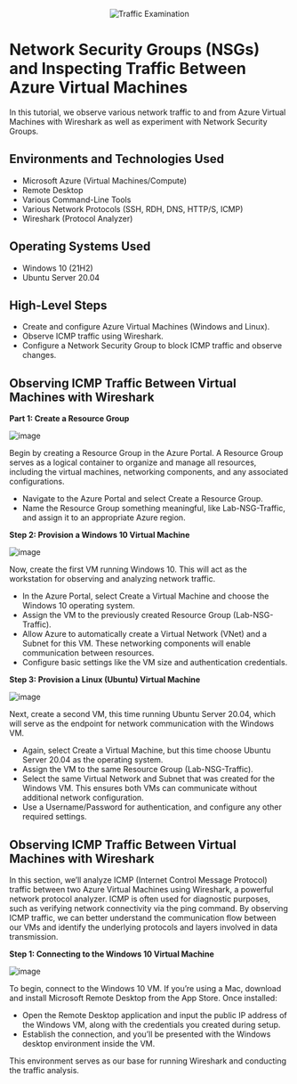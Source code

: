 <p align="center">
<img src="https://i.imgur.com/Ua7udoS.png" alt="Traffic Examination"/>
</p>

<h1>Network Security Groups (NSGs) and Inspecting Traffic Between Azure Virtual Machines</h1>
In this tutorial, we observe various network traffic to and from Azure Virtual Machines with Wireshark as well as experiment with Network Security Groups. <br />

<h2>Environments and Technologies Used</h2>

- Microsoft Azure (Virtual Machines/Compute)
- Remote Desktop
- Various Command-Line Tools
- Various Network Protocols (SSH, RDH, DNS, HTTP/S, ICMP)
- Wireshark (Protocol Analyzer)

<h2>Operating Systems Used </h2>

- Windows 10 (21H2)
- Ubuntu Server 20.04

<h2>High-Level Steps</h2>

- Create and configure Azure Virtual Machines (Windows and Linux).
- Observe ICMP traffic using Wireshark.
- Configure a Network Security Group to block ICMP traffic and observe changes.

<h2>Observing ICMP Traffic Between Virtual Machines with Wireshark</h2>

<b><p>Part 1: Create a Resource Group</p></b>

![image](https://github.com/user-attachments/assets/8746ede1-920f-4fd7-98e4-b73b833da12e)

<p>
Begin by creating a Resource Group in the Azure Portal. A Resource Group serves as a logical container to organize and manage all resources, including the virtual machines, networking components, and any associated configurations.
</p>

- Navigate to the Azure Portal and select Create a Resource Group.
- Name the Resource Group something meaningful, like Lab-NSG-Traffic, and assign it to an appropriate Azure region.

<b><p>Step 2: Provision a Windows 10 Virtual Machine</b></p>

![image](https://github.com/user-attachments/assets/6266eac8-ca08-466d-bf0c-fd731c79daf2)

<p>
Now, create the first VM running Windows 10. This will act as the workstation for observing and analyzing network traffic.
</p>

- In the Azure Portal, select Create a Virtual Machine and choose the Windows 10 operating system.
- Assign the VM to the previously created Resource Group (Lab-NSG-Traffic).
- Allow Azure to automatically create a Virtual Network (VNet) and a Subnet for this VM. These networking components will enable communication between resources.
- Configure basic settings like the VM size and authentication credentials.


<b><p>Step 3: Provision a Linux (Ubuntu) Virtual Machine</p></b>

![image](https://github.com/user-attachments/assets/28bc3c5f-8a82-4486-800d-64b74a8fa125)

<p>
Next, create a second VM, this time running Ubuntu Server 20.04, which will serve as the endpoint for network communication with the Windows VM.
</p>

- Again, select Create a Virtual Machine, but this time choose Ubuntu Server 20.04 as the operating system.
- Assign the VM to the same Resource Group (Lab-NSG-Traffic).
- Select the same Virtual Network and Subnet that was created for the Windows VM. This ensures both VMs can communicate without additional network configuration.
- Use a Username/Password for authentication, and configure any other required settings.

<h2>Observing ICMP Traffic Between Virtual Machines with Wireshark</h2>

<p>In this section, we’ll analyze ICMP (Internet Control Message Protocol) traffic between two Azure Virtual Machines using Wireshark, a powerful network protocol analyzer. 
ICMP is often used for diagnostic purposes, such as verifying network connectivity via the ping command. By observing ICMP traffic, we can better understand the communication flow between our VMs and identify the underlying protocols and layers involved in data transmission.</p>

<b><p>Step 1: Connecting to the Windows 10 Virtual Machine</b></p>

![image](https://github.com/user-attachments/assets/f47d115f-a1de-48d0-99e2-b69ee4547fd4)

<p>To begin, connect to the Windows 10 VM. If you’re using a Mac, download and install Microsoft Remote Desktop from the App Store. Once installed:</p>

- Open the Remote Desktop application and input the public IP address of the Windows VM, along with the credentials you created during setup.
- Establish the connection, and you’ll be presented with the Windows desktop environment inside the VM.

<p>This environment serves as our base for running Wireshark and conducting the traffic analysis.</p>


